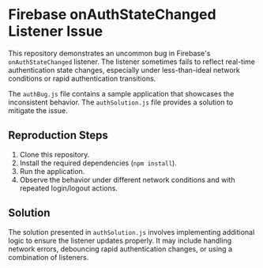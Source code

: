 # Firebase onAuthStateChanged Listener Issue

This repository demonstrates an uncommon bug in Firebase's `onAuthStateChanged` listener. The listener sometimes fails to reflect real-time authentication state changes, especially under less-than-ideal network conditions or rapid authentication transitions. 

The `authBug.js` file contains a sample application that showcases the inconsistent behavior. The `authSolution.js` file provides a solution to mitigate the issue.

## Reproduction Steps
1. Clone this repository.
2. Install the required dependencies (`npm install`).
3. Run the application.
4. Observe the behavior under different network conditions and with repeated login/logout actions.

## Solution
The solution presented in `authSolution.js` involves implementing additional logic to ensure the listener updates properly.  It may include handling network errors, debouncing rapid authentication changes, or using a combination of listeners.